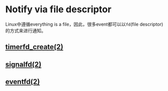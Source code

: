 # Notify via file descriptor

Linux中遵循everything is a file，因此，很多event都可以以`fd`(file descriptor)的方式来进行通知。

## [timerfd_create(2)](http://man7.org/linux/man-pages/man2/timerfd_create.2.html)



## [signalfd(2)](http://man7.org/linux/man-pages/man2/signalfd.2.html)



## [eventfd(2)](https://man7.org/linux/man-pages/man2/eventfd.2.html) 

